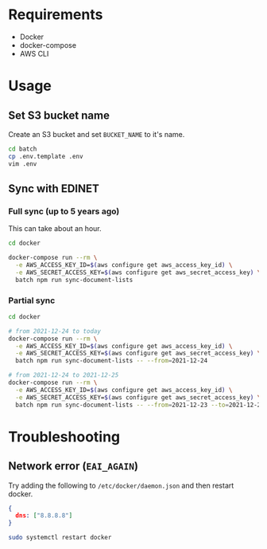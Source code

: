 # Requirements

 - Docker
 - docker-compose
 - AWS CLI

# Usage

## Set S3 bucket name 
Create an S3 bucket and set `BUCKET_NAME` to it's name.

```bash
cd batch
cp .env.template .env
vim .env
```

## Sync with EDINET

### Full sync (up to 5 years ago)

This can take about an hour.

```bash
cd docker

docker-compose run --rm \
  -e AWS_ACCESS_KEY_ID=$(aws configure get aws_access_key_id) \
  -e AWS_SECRET_ACCESS_KEY=$(aws configure get aws_secret_access_key) \
  batch npm run sync-document-lists
```

### Partial sync

```bash
cd docker

# from 2021-12-24 to today
docker-compose run --rm \
  -e AWS_ACCESS_KEY_ID=$(aws configure get aws_access_key_id) \
  -e AWS_SECRET_ACCESS_KEY=$(aws configure get aws_secret_access_key) \
  batch npm run sync-document-lists -- --from=2021-12-24

# from 2021-12-24 to 2021-12-25
docker-compose run --rm \
  -e AWS_ACCESS_KEY_ID=$(aws configure get aws_access_key_id) \
  -e AWS_SECRET_ACCESS_KEY=$(aws configure get aws_secret_access_key) \
  batch npm run sync-document-lists -- --from=2021-12-23 --to=2021-12-25
```

# Troubleshooting

## Network error (`EAI_AGAIN`)

Try adding the following to `/etc/docker/daemon.json` and then restart docker.

```json
{
  dns: ["8.8.8.8"]
}
```

```bash
sudo systemctl restart docker
```

